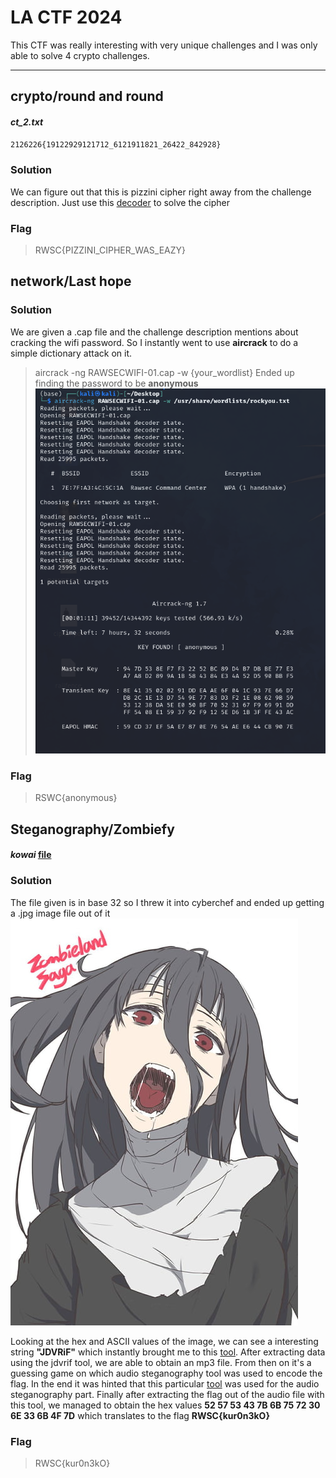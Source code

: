 LA CTF 2024 
=====

This CTF was really interesting with very unique challenges and I was only able to solve 4 crypto challenges. 

---

## crypto/round and round


#### *ct_2.txt*
```txt
2126226{19122929121712_6121911821_26422_842928}
```

### Solution
We can figure out that this is pizzini cipher right away from the challenge description.
Just use this [decoder](https://www.cachesleuth.com/pizzini.html) to solve the cipher 

### Flag
> RWSC{PIZZINI_CIPHER_WAS_EAZY}

## network/Last hope 

### Solution
We are given a .cap file and the challenge description mentions about cracking the wifi password. So I instantly went to use **aircrack** to do a simple dictionary attack on it.
> aircrack -ng RAWSECWIFI-01.cap -w {your_wordlist}
Ended up finding the password to be **anonymous**
![aircrack](aircrack.jpg)

### Flag
> RSWC{anonymous}
## Steganography/Zombiefy

#### *kowai* [file](kowai)

### Solution
The file given is in base 32 so I threw it into cyberchef and ended up getting a .jpg image file out of it
![image](zombie.jpg)

Looking at the hex and ASCII values of the image, we can see a interesting string **"JDVRiF"** which instantly brought me to this [tool](https://github.com/CleasbyCode/jdvrif).
After extracting data using the jdvrif tool, we are able to obtain an mp3 file. From then on it's a guessing game on which audio steganography tool was used to encode the flag. In the end it was hinted that this particular [tool](https://github.com/danielcardeenas/AudioStego) was used for the audio steganography part. Finally after extracting the flag out of the audio file with this tool, we managed to obtain the hex values **52 57 53 43 7B 6B 75 72 30 6E 33 6B 4F 7D** which translates to the flag **RWSC{kur0n3kO}**

### Flag
> RWSC{kur0n3kO}



